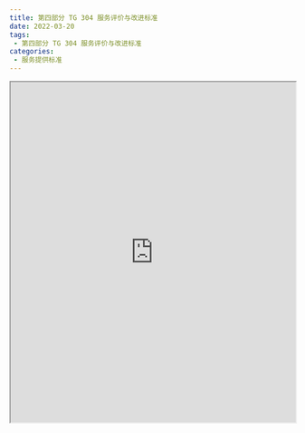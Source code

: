 ```yaml
---
title: 第四部分 TG 304 服务评价与改进标准
date: 2022-03-20
tags:
 - 第四部分 TG 304 服务评价与改进标准
categories:
 - 服务提供标准
---
```




<iframe src="https://wanli.yourtools.icu/pdf/web/viewer.html?file=https://vkceyugu.cdn.bspapp.com/VKCEYUGU-f2824a45-8901-4778-8647-e91230414af7/a720bbd0-71dd-4b2f-981a-e2bb9e06fb7d.pdf" width="100%" height="600px"></iframe>
